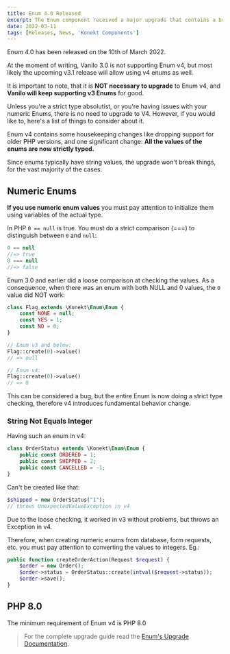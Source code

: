 ```yaml
---
title: Enum 4.0 Released
excerpt: The Enum component received a major upgrade that contains a breaking change. You may need to stick with version 3.
date: 2022-03-11
tags: [Releases, News, 'Konekt Components']
---
```

Enum 4.0 has been released on the 10th of March 2022.

At the moment of writing, Vanilo 3.0 is not supporting Enum v4, but most
likely the upcoming v3.1 release will allow using v4 enums as well.

It is important to note, that it is **NOT necessary to upgrade** to Enum v4,
and **Vanilo will keep supporting v3 Enums** for good.

Unless you're a strict type absolutist, or you're having issues with your numeric
Enums, there is no need to upgrade to V4. However, if you would like to, here's a
list of things to consider about it.

Enum v4 contains some housekeeping changes like dropping support for older PHP versions,
and one significant change: **All the values of the enums are now strictly typed.**

Since enums typically have string values, the upgrade won't break things, for the
vast majority of the cases.

## Numeric Enums

**If you use numeric enum values** you must pay attention to initialize them using
variables of the actual type.

In PHP `0 == null` is true. You must do a strict comparison (===) to distinguish between `0` and `null`:

```php
0 == null
//=> true
0 === null
//=> false
```

Enum 3.0 and earlier did a loose comparison at checking the values.
As a consequence, when there was an enum with both NULL and 0 values,
the `0` value did NOT work:

```php
class Flag extends \Konekt\Enum\Enum {
    const NONE = null;
    const YES = 1;
    const NO = 0;
}

// Enum v3 and below:
Flag::create(0)->value()
// => null

// Enum v4:
Flag::create(0)->value()
// => 0
```

This can be considered a bug, but the entire Enum is now doing a strict type checking,
therefore v4 introduces fundamental behavior change.

### String Not Equals Integer

Having such an enum in v4:

```php
class OrderStatus extends \Konekt\Enum\Enum {
    public const ORDERED = 1;
    public const SHIPPED = 2;
    public const CANCELLED = -1;
}
```

Can't be created like that:

```php
$shipped = new OrderStatus("1");
// throws UnexpectedValueException in v4
```

Due to the loose checking, it worked in v3 without problems, but throws an Exception in v4.

Therefore, when creating numeric enums from database, form requests, etc.
you must pay attention to converting the values to integers. Eg.:

```php
public function createOrderAction(Request $request) { 
    $order = new Order();
    $order->status = OrderStatus::create(intval($request->status));
    $order->save();
}
```

## PHP 8.0

The minimum requirement of Enum v4 is PHP 8.0

> For the complete upgrade guide read the [Enum's Upgrade Documentation](https://konekt.dev/enum/4.x/upgrade#from-v3-to-v4).

